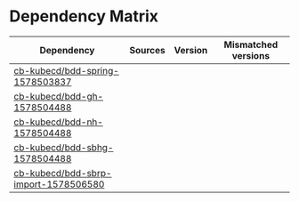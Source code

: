 # Dependency Matrix

Dependency | Sources | Version | Mismatched versions
---------- | ------- | ------- | -------------------
[cb-kubecd/bdd-spring-1578503837](https://github.com/cb-kubecd/bdd-spring-1578503837.git) |  | []() | 
[cb-kubecd/bdd-gh-1578504488](https://github.com/cb-kubecd/bdd-gh-1578504488.git) |  | []() | 
[cb-kubecd/bdd-nh-1578504488](https://github.com/cb-kubecd/bdd-nh-1578504488.git) |  | []() | 
[cb-kubecd/bdd-sbhg-1578504488](https://github.com/cb-kubecd/bdd-sbhg-1578504488.git) |  | []() | 
[cb-kubecd/bdd-sbrp-import-1578506580](https://github.com/cb-kubecd/bdd-sbrp-import-1578506580.git) |  | []() | 
